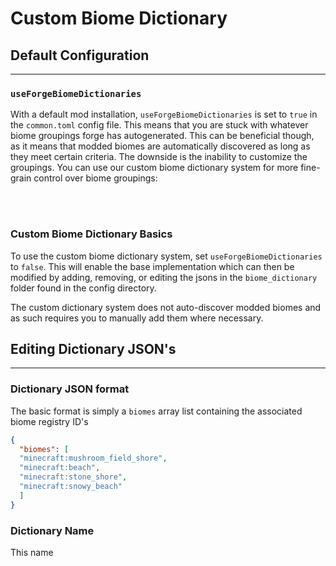 # **Custom Biome Dictionary**

## **Default Configuration**
***

### `useForgeBiomeDictionaries`

With a default mod installation, `useForgeBiomeDictionaries` is set to `true` in the `common.toml` config file. This means that you are stuck with whatever biome groupings forge has autogenerated. This can be beneficial though, as it means that modded biomes are automatically discovered as long as they meet certain criteria. The downside is the inability to customize the groupings. You can use our custom biome dictionary system for more fine-grain control over biome groupings:

<br>
<br>

### **Custom Biome Dictionary Basics**

To use the custom biome dictionary system, set `useForgeBiomeDictionaries` to `false`. This will enable the base implementation which can then be modified by adding, removing, or editing the jsons in the `biome_dictionary` folder found in the config directory.

The custom dictionary system does not auto-discover modded biomes and as such requires you to manually add them where necessary.

## **Editing Dictionary JSON's**
***

### **Dictionary JSON format**

The basic format is simply a `biomes` array list containing the associated biome registry ID's
```json
{  
  "biomes": [  
  "minecraft:mushroom_field_shore",  
  "minecraft:beach",  
  "minecraft:stone_shore",  
  "minecraft:snowy_beach"  
  ]  
}
```

### **Dictionary Name**

This name 
<!--stackedit_data:
eyJoaXN0b3J5IjpbNTk2MDE3NDQ0XX0=
-->